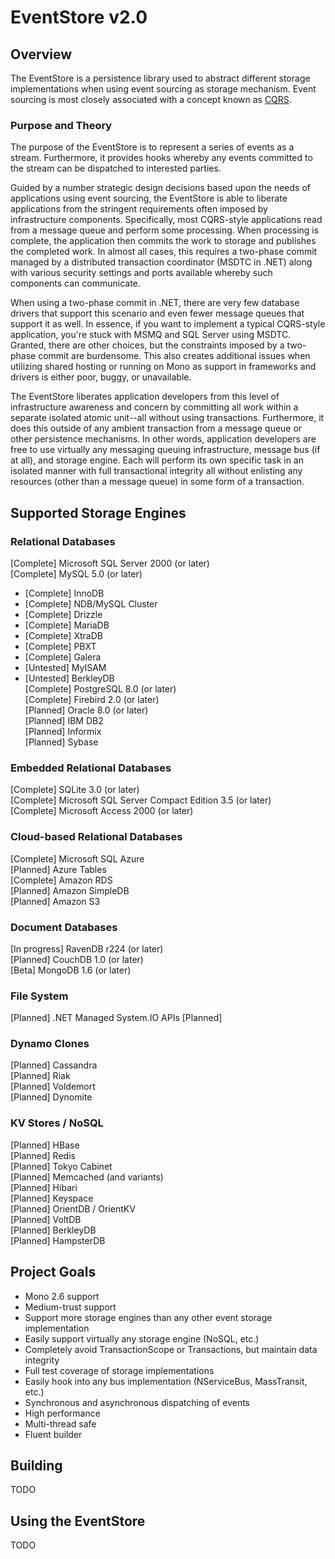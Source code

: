 EventStore v2.0
======================================================================

## Overview
The EventStore is a persistence library used to abstract different storage implementations
when using event sourcing as storage mechanism.  Event sourcing is most closely associated
with a concept known as [CQRS](http://cqrsinfo.com).

### Purpose and Theory
The purpose of the EventStore is to represent a series of events as a stream.  Furthermore,
it provides hooks whereby any events committed to the stream can be dispatched to interested
parties.

Guided by a number strategic design decisions based upon the needs of applications using event sourcing,
the EventStore is able to liberate applications from the stringent requirements often imposed by
infrastructure components.  Specifically, most CQRS-style applications read from a message queue
and perform some processing.  When processing is complete, the application then commits the work
to storage and publishes the completed work.  In almost all cases, this requires a two-phase commit
managed by a distributed transaction coordinator (MSDTC in .NET) along with various security settings
and ports available whereby such components can communicate.

When using a two-phase commit in .NET, there are very few database drivers that support this scenario
and even fewer message queues that support it as well.  In essence, if you want to implement a typical
CQRS-style application, you're stuck with MSMQ and SQL Server using MSDTC.  Granted, there are
other choices, but the constraints imposed by a two-phase commit are burdensome.  This also
creates additional issues when utilizing shared hosting or running on Mono as support in frameworks
and drivers is either poor, buggy, or unavailable.

The EventStore liberates application developers from this level of infrastructure awareness and
concern by committing all work within a separate isolated atomic unit--all without using transactions.
Furthermore, it does this outside of any ambient transaction from a message queue or other
persistence mechanisms.  In other words, application developers are free to use virtually any
messaging queuing infrastructure, message bus (if at all), and storage engine.  Each will perform
its own specific task in an isolated manner with full transactional integrity all without
enlisting any resources (other than a message queue) in some form of a transaction.

## Supported Storage Engines

### Relational Databases
[Complete] Microsoft SQL Server 2000 (or later)  
[Complete] MySQL 5.0 (or later)  
* [Complete] InnoDB  
* [Complete] NDB/MySQL Cluster  
* [Complete] Drizzle  
* [Complete] MariaDB  
* [Complete] XtraDB  
* [Complete] PBXT  
* [Complete] Galera  
* [Untested] MyISAM  
* [Untested] BerkleyDB  
[Complete] PostgreSQL 8.0 (or later)  
[Complete] Firebird 2.0 (or later)  
[Planned] Oracle 8.0 (or later)  
[Planned] IBM DB2  
[Planned] Informix  
[Planned] Sybase  

### Embedded Relational Databases
[Complete] SQLite 3.0 (or later)  
[Complete] Microsoft SQL Server Compact Edition 3.5 (or later)  
[Complete] Microsoft Access 2000 (or later)  

### Cloud-based Relational Databases
[Complete] Microsoft SQL Azure  
[Planned] Azure Tables  
[Complete] Amazon RDS  
[Planned] Amazon SimpleDB  
[Planned] Amazon S3  

### Document Databases
[In progress] RavenDB r224 (or later)  
[Planned] CouchDB 1.0 (or later)  
[Beta] MongoDB 1.6 (or later)  

### File System
[Planned] .NET Managed System.IO APIs [Planned]  

### Dynamo Clones
[Planned] Cassandra  
[Planned] Riak  
[Planned] Voldemort  
[Planned] Dynomite  

### KV Stores / NoSQL
[Planned] HBase  
[Planned] Redis  
[Planned] Tokyo Cabinet  
[Planned] Memcached (and variants)  
[Planned] Hibari  
[Planned] Keyspace  
[Planned] OrientDB / OrientKV  
[Planned] VoltDB  
[Planned] BerkleyDB  
[Planned] HampsterDB  

## Project Goals
* Mono 2.6 support  
* Medium-trust support  
* Support more storage engines than any other event storage implementation  
* Easily support virtually any storage engine (NoSQL, etc.)  
* Completely avoid TransactionScope or Transactions, but maintain data integrity  
* Full test coverage of storage implementations  
* Easily hook into any bus implementation (NServiceBus, MassTransit, etc.)  
* Synchronous and asynchronous dispatching of events  
* High performance  
* Multi-thread safe  
* Fluent builder

## Building
TODO

## Using the EventStore
TODO